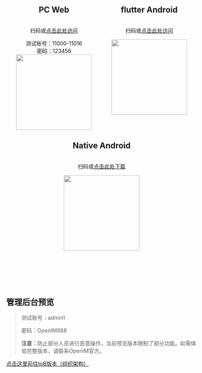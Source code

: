 <section class="normal markdown-section">
<div style="display: flex;justify-content: space-around;flex-wrap: wrap;">
<div style="display: flex; flex-direction: column; align-items: center;">
      <h2>PC Web</h2>
      <p style="text-align: center;">扫码或<a href="https://web-tob.rentsoft.cn/" target="_blank">点击此处访问</a></p>
      <span>测试账号：11000-11016</span>
      <span>密码：123456</span>
      <img
        src="images/web_qr_tob.png"
        width="200px"
        height="200px"
      />
    </div>
  <div style="display: flex; flex-direction: column; align-items: center;">
      <h2>flutter Android</h2>
      <p style="text-align: center;">扫码或<a href="https://www.pgyer.com/app/qrcode/OpenIM_B" target="_blank">点击此处访问</a></p>
      <img
        src="https://www.pgyer.com/app/qrcode/OpenIM_B"
        width="200px"
        height="200px"
      />
    </div>
    <div style="display: flex; flex-direction: column; align-items: center;">
      <h2>Native Android</h2>
      <p style="text-align: center;">扫码或<a href="https://www.pgyer.com/ngKR" target="_blank">点击此处下载</a></p>
      <img
        src="https://www.pgyer.com/app/qrcode/ngKR"
        width="200px"
        height="200px"
      />
    </div>
  </div>
</div>


  <div style="margin-top: 120px">
    <h2>管理后台预览</h2>
    <blockquote>
<p>测试账号：admin1</p
><p>密码：OpenIM888</p>
<p><strong>注意：</strong>防止部分人员进行恶意操作，当前预览版本限制了部分功能。如需体验完整版本，请联系OpenIM官方。</p>
</blockquote>
<p><a href="https://admin-tob.rentsoft.cn" target="_blank" rel="noopener">点击这里前往toB版本（组织架构）</a></p>
  </div>
</section>
